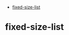 <!-- START doctoc generated TOC please keep comment here to allow auto update -->
<!-- DON'T EDIT THIS SECTION, INSTEAD RE-RUN doctoc TO UPDATE -->

- [fixed-size-list](#fixed-size-list)

<!-- END doctoc generated TOC please keep comment here to allow auto update -->

# fixed-size-list
